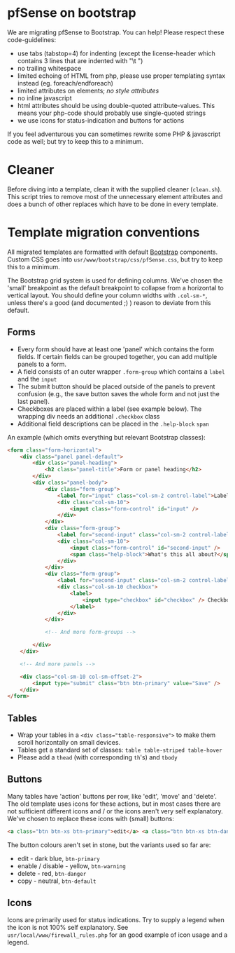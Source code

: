 pfSense on bootstrap
====================

We are migrating pfSense to Bootstrap. You can help! Please respect these code-guidelines:

* use tabs (tabstop=4) for indenting (except the license-header which contains 3 lines that are indented with "\t   ")
* no trailing whitespace
* limited echoing of HTML from php, please use proper templating syntax instead (eg. foreach/endforeach)
* limited attributes on elements; _no style attributes_
* no inline javascript
* html attributes should be using double-quoted attribute-values. This means your php-code should probably use single-quoted strings
* we use icons for status-indication and buttons for actions

If you feel adventurous you can sometimes rewrite some PHP & javascript code as well; but try to keep this to a minimum.

# Cleaner

Before diving into a template, clean it with the supplied cleaner (`clean.sh`). This script tries to remove most of the unnecessary element attributes and does a bunch of other replaces which have to be done in every template.

# Template migration conventions

All migrated templates are formatted with default [Bootstrap](http://getbootstrap.com/) components. Custom CSS goes into `usr/www/bootstrap/css/pfSense.css`, but try to keep this to a minimum.

The Bootstrap grid system is used for defining columns. We've chosen the 'small' breakpoint as the default breakpoint to collapse from a horizontal to vertical layout. You should define your column widths with `.col-sm-*`, unless there's a good (and documented ;) ) reason to deviate from this default.

## Forms

* Every form should have at least one 'panel' which contains the form fields. If certain fields can be grouped together, you can add multiple panels to a form.
* A field consists of an outer wrapper `.form-group` which contains a `label` and the `input`
* The submit button should be placed outside of the panels to prevent confusion (e.g., the save button saves the whole form and not just the last panel).
* Checkboxes are placed within a label (see example below). The wrapping div needs an additional `.checkbox` class
* Additional field descriptions can be placed in the `.help-block` `span`

An example (which omits everything but relevant Bootstrap classes):

```html
<form class="form-horizontal">
	<div class="panel panel-default">
		<div class="panel-heading">
			<h2 class="panel-title">Form or panel heading</h2>
		</div>
		<div class="panel-body">
			<div class="form-group">
				<label for="input" class="col-sm-2 control-label">Labeltext</label>
				<div class="col-sm-10">
					<input class="form-control" id="input" />
				</div>
			</div>
			<div class="form-group">
                <label for="second-input" class="col-sm-2 control-label">Second label</label>
                <div class="col-sm-10">
                    <input class="form-control" id="second-input" />
                    <span class="help-block">What's this all about?</span>
                </div>
			</div>
			<div class="form-group">
                <label for="second-input" class="col-sm-2 control-label">Checkbox</label>
                <div class="col-sm-10 checkbox">
                	<label>
                    	<input type="checkbox" id="checkbox" /> Checkbox description
                    </label>	
                </div>
			</div>

			<!-- And more form-groups -->

		</div>
	</div>

	<!-- And more panels -->

	<div class="col-sm-10 col-sm-offset-2">
		<input type="submit" class="btn btn-primary" value="Save" />
	</div>
</form>
```

## Tables

* Wrap your tables in a `<div class="table-responsive">` to make them scroll horizontally on small devices.
* Tables get a standard set of classes: `table table-striped table-hover`
* Please add a `thead` (with corresponding `th`'s) and `tbody`

## Buttons

Many tables have 'action' buttons per row, like 'edit', 'move' and 'delete'. The old template uses icons for these actions, but in most cases there are not sufficient different icons and / or the icons aren't very self explanatory. We've chosen to replace these icons with (small) buttons:

```html
<a class="btn btn-xs btn-primary">edit</a> <a class="btn btn-xs btn-danger">delete</a>
```

The button colours aren't set in stone, but the variants used so far are:

* edit - dark blue, `btn-primary`
* enable / disable - yellow, `btn-warning`
* delete - red, `btn-danger`
* copy - neutral, `btn-default`

## Icons

Icons are primarily used for status indications. Try to supply a legend when the icon is not 100% self explanatory. See `usr/local/www/firewall_rules.php` for an good example of icon usage and a legend.